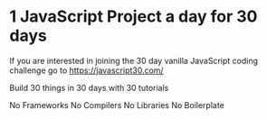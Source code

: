 ﻿# 1 JavaScript Project a day for 30 days

If you are interested in joining the 30 day vanilla JavaScript coding challenge go to https://javascript30.com/

Build 30 things in 30 days with 30 tutorials

No Frameworks
No Compilers
No Libraries
No Boilerplate